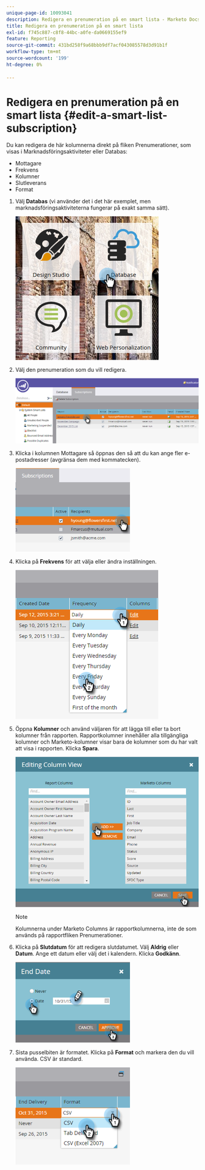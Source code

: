 ```yaml
---
unique-page-id: 10093041
description: Redigera en prenumeration på en smart lista - Marketo Docs - produktdokumentation
title: Redigera en prenumeration på en smart lista
exl-id: f745c887-c8f8-44bc-a0fe-da0669155ef9
feature: Reporting
source-git-commit: 431bd258f9a68bbb9df7acf043085578d3d91b1f
workflow-type: tm+mt
source-wordcount: '199'
ht-degree: 0%

---
```


# Redigera en prenumeration på en smart lista {#edit-a-smart-list-subscription}

Du kan redigera de här kolumnerna direkt på fliken Prenumerationer, som visas i Marknadsföringsaktiviteter eller Databas:

* Mottagare
* Frekvens
* Kolumner
* Slutleverans
* Format

1. Välj **Databas** (vi använder det i det här exemplet, men marknadsföringsaktiviteterna fungerar på exakt samma sätt).

   ![](assets/db-1.png)

1. Välj den prenumeration som du vill redigera.

   ![](assets/two.png)

1. Klicka i kolumnen Mottagare så öppnas den så att du kan ange fler e-postadresser (avgränsa dem med kommatecken).

   ![](assets/image2015-9-14-13-3a44-3a14.png)

1. Klicka på **Frekvens** för att välja eller ändra inställningen.

   ![](assets/image2015-9-14-10-3a30-3a37.png)

1. Öppna **Kolumner** och använd väljaren för att lägga till eller ta bort kolumner från rapporten. Rapportkolumner innehåller alla tillgängliga kolumner och Marketo-kolumner visar bara de kolumner som du har valt att visa i rapporten. Klicka **Spara**.

   ![](assets/image2015-9-14-10-3a59-3a6.png)

   >[!NOTE]
   >
   >Kolumnerna under Marketo Columns är rapportkolumnerna, inte de som används på rapportfliken Prenumerationer.

1. Klicka på **Slutdatum** för att redigera slutdatumet. Välj **Aldrig** eller **Datum**. Ange ett datum eller välj det i kalendern. Klicka **Godkänn**.

   ![](assets/image2015-9-14-11-3a6-3a38.png)

1. Sista pusselbiten är formatet. Klicka på **Format** och markera den du vill använda. CSV är standard.

   ![](assets/image2015-9-14-11-3a11-3a41.png)
